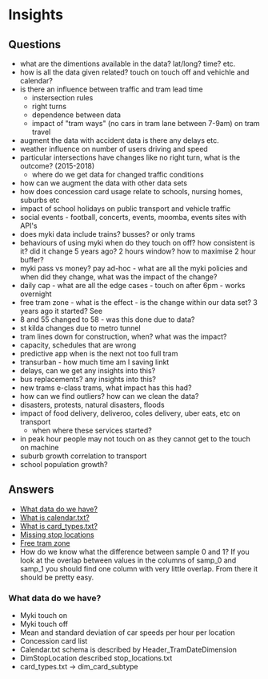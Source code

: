 # Insights

## Questions

  - what are the dimentions available in the data? lat/long? time? etc.
  - how is all the data given related? touch on touch off and vehichle and calendar?
  - is there an influence between traffic and tram lead time
    - instersection rules
    - right turns
    - dependence between data
    - impact of "tram ways" (no cars in tram lane between 7-9am) on tram travel
  - augment the data with accident data is there any delays etc.
  - weather influence on number of users driving and speed
  - particular intersections have changes like no right turn, what is the outcome? (2015-2018)
    - where do we get data for changed traffic conditions
  - how can we augment the data with other data sets
  - how does concession card usage relate to schools, nursing homes, suburbs etc
  - impact of school holidays on public transport and vehicle traffic
  - social events - football, concerts, events, moomba, events sites with API's
  - does myki data include trains? busses? or only trams
  - behaviours of using myki when do they touch on off? how consistent is it? did it change 5 years ago? 2 hours window? how to maximise 2 hour buffer?
  - myki pass vs money? pay ad-hoc - what are all the myki policies and when did they change, what was the impact of the change?
  - daily cap - what are all the edge cases - touch on after 6pm - works overnight
  - free tram zone - what is the effect - is the change within our data set? 3 years ago it started? See [](./)
  - 8 and 55 changed to 58 - was this done due to data?
  - st kilda changes due to metro tunnel
  - tram lines down for construction, when? what was the impact?
  - capacity, schedules that are wrong
  - predictive app when is the next not too full tram
  - transurban - how much time am I saving linkt
  - delays, can we get any insights into this?
  - bus replacements? any insights into this?
  - new trams e-class trams, what impact has this had?
  - how can we find outliers? how can we clean the data?
  - disasters, protests, natural disasters, floods
  - impact of food delivery, deliveroo, coles delivery, uber eats, etc on transport
    - when where these services started?
  - in peak hour people may not touch on as they cannot get to the touch on machine
  - suburb growth correlation to transport
  - school population growth?
  
## Answers
  - [What data do we have?](README.md#what-data-do-we-have)
  - [What is calendar.txt?](what_is_calendar_txt.ipynb)
  - [What is card_types.txt?](what_is_card_types_txt.ipynb)
  - [Missing stop locations](missing_stop_locations.md)
  - [Free tram zone](free_tram_zone.md)
  - How do we know what the difference between sample 0 and 1? If you look at the overlap between values in the columns of samp_0 and samp_1 you should find one column with very little overlap. From there it should be pretty easy.

### What data do we have?

  - Myki touch on
  - Myki touch off
  - Mean and standard deviation of car speeds per hour per location
  - Concession card list
  - Calendar.txt schema is described by Header_TramDateDimension
  - DimStopLocation described stop_locations.txt
  - card_types.txt → dim_card_subtype
